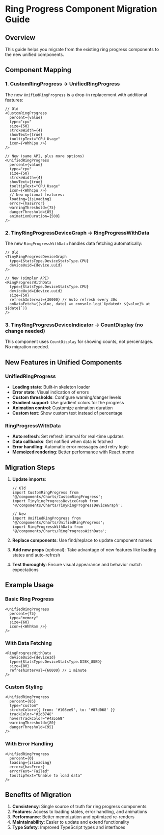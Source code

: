 # Ring Progress Component Migration Guide

## Overview
This guide helps you migrate from the existing ring progress components to the new unified components.

## Component Mapping

### 1. CustomRingProgress → UnifiedRingProgress
The new `UnifiedRingProgress` is a drop-in replacement with additional features:

```tsx
// Old
<CustomRingProgress
  percent={value}
  type="cpu"
  size={50}
  strokeWidth={4}
  showText={true}
  tooltipText="CPU Usage"
  icon={<WhhCpu />}
/>

// New (same API, plus more options)
<UnifiedRingProgress
  percent={value}
  type="cpu"
  size={50}
  strokeWidth={4}
  showText={true}
  tooltipText="CPU Usage"
  icon={<WhhCpu />}
  // New optional features:
  loading={isLoading}
  error={hasError}
  warningThreshold={75}
  dangerThreshold={85}
  animationDuration={500}
/>
```

### 2. TinyRingProgressDeviceGraph → RingProgressWithData
The new `RingProgressWithData` handles data fetching automatically:

```tsx
// Old
<TinyRingProgressDeviceGraph
  type={StatsType.DeviceStatsType.CPU}
  deviceUuid={device.uuid}
/>

// New (simpler API)
<RingProgressWithData
  type={StatsType.DeviceStatsType.CPU}
  deviceUuid={device.uuid}
  size={50}
  refreshInterval={30000} // Auto refresh every 30s
  onDataFetch={(value, date) => console.log(`Updated: ${value}% at ${date}`)}
/>
```

### 3. TinyRingProgressDeviceIndicator → CountDisplay (no change needed)
This component uses `CountDisplay` for showing counts, not percentages. No migration needed.

## New Features in Unified Components

### UnifiedRingProgress
- **Loading state**: Built-in skeleton loader
- **Error state**: Visual indication of errors
- **Custom thresholds**: Configure warning/danger levels
- **Gradient support**: Use gradient colors for the progress
- **Animation control**: Customize animation duration
- **Custom text**: Show custom text instead of percentage

### RingProgressWithData
- **Auto refresh**: Set refresh interval for real-time updates
- **Data callbacks**: Get notified when data is fetched
- **Error handling**: Automatic error messages and retry logic
- **Memoized rendering**: Better performance with React.memo

## Migration Steps

1. **Update imports**:
   ```tsx
   // Old
   import CustomRingProgress from '@/components/Charts/CustomRingProgress';
   import TinyRingProgressDeviceGraph from '@/components/Charts/TinyRingProgressDeviceGraph';
   
   // New
   import UnifiedRingProgress from '@/components/Charts/UnifiedRingProgress';
   import RingProgressWithData from '@/components/Charts/RingProgressWithData';
   ```

2. **Replace components**: Use find/replace to update component names

3. **Add new props** (optional): Take advantage of new features like loading states and auto-refresh

4. **Test thoroughly**: Ensure visual appearance and behavior match expectations

## Example Usage

### Basic Ring Progress
```tsx
<UnifiedRingProgress
  percent={75}
  type="memory"
  size={60}
  icon={<WhhRam />}
/>
```

### With Data Fetching
```tsx
<RingProgressWithData
  deviceUuid={deviceId}
  type={StatsType.DeviceStatsType.DISK_USED}
  size={80}
  refreshInterval={60000} // 1 minute
/>
```

### Custom Styling
```tsx
<UnifiedRingProgress
  percent={85}
  type="custom"
  strokeColor={{ from: '#108ee9', to: '#87d068' }}
  trackColor="#2d3748"
  hoverTrackColor="#4a5568"
  warningThreshold={80}
  dangerThreshold={95}
/>
```

### With Error Handling
```tsx
<UnifiedRingProgress
  percent={0}
  loading={isLoading}
  error={hasError}
  errorText="Failed"
  tooltipText="Unable to load data"
/>
```

## Benefits of Migration
1. **Consistency**: Single source of truth for ring progress components
2. **Features**: Access to loading states, error handling, and animations
3. **Performance**: Better memoization and optimized re-renders
4. **Maintainability**: Easier to update and extend functionality
5. **Type Safety**: Improved TypeScript types and interfaces